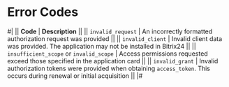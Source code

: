 # Error Codes

#|
|| **Code** | **Description** ||
|| `invalid_request` | An incorrectly formatted authorization request was provided ||
|| `invalid_client` | Invalid client data was provided. The application may not be installed in Bitrix24 ||
|| `insufficient_scope` or `invalid_scope` | Access permissions requested exceed those specified in the application card ||
|| `invalid_grant` | Invalid authorization tokens were provided when obtaining `access_token`. This occurs during renewal or initial acquisition ||
|#